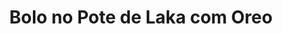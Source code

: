 ---
title: Bolo no Pote de Laka com Oreo
description: 
category: Bolos
subcategory: Bolo no Pote
flavor: Laka com Oreo
price: 16
---